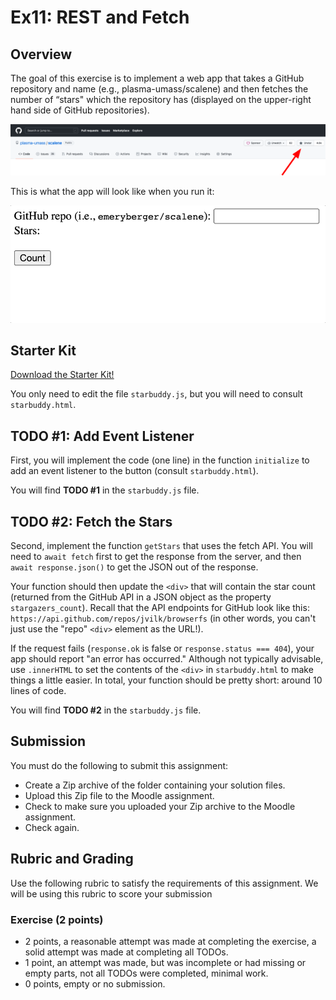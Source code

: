 # Ex11: REST and Fetch

## Overview

The goal of this exercise is to implement a web app that takes a GitHub repository and name (e.g., plasma-umass/scalene) and then fetches the number of “stars" which the repository has (displayed on the upper-right hand side of GitHub repositories).

![image](image1.png)

This is what the app will look like when you run it:


![animated image](image2.gif)


## Starter Kit

[Download the Starter Kit!](https://drive.google.com/drive/folders/1xF0Lku4hjZPksRFGczVAV3F9rfdr-AGA?usp=sharing)

You only need to edit the file `starbuddy.js`, but you will need to consult `starbuddy.html`.


## TODO #1: Add Event Listener

First, you will implement the code (one line) in the function `initialize` to add an event listener to the button (consult `starbuddy.html`).

You will find **TODO #1** in the `starbuddy.js` file.


## TODO #2: Fetch the Stars

Second, implement the function `getStars` that uses the fetch API. You will need to `await fetch` first to get the response from the server, and then `await response.json()` to get the JSON out of the response.

Your function should then update the `<div>` that will contain the star count (returned from the GitHub API in a JSON object as the property `stargazers_count`). Recall that the API endpoints for GitHub look like this: `https://api.github.com/repos/jvilk/browserfs` (in other words, you can't just use the "repo" `<div>`  element as the URL!).

If the request fails (`response.ok` is false or `response.status === 404`), your app should report "an error has occurred." Although not typically advisable, use `.innerHTML` to set the contents of the `<div>` in `starbuddy.html` to make things a little easier. In total, your function should be pretty short: around 10 lines of code.

You will find **TODO #2** in the `starbuddy.js` file.


## Submission

You must do the following to submit this assignment:

* Create a Zip archive of the folder containing your solution files.
* Upload this Zip file to the Moodle assignment.
* Check to make sure you uploaded your Zip archive to the Moodle assignment.
* Check again.


## Rubric and Grading

Use the following rubric to satisfy the requirements of this assignment. We will be using this rubric to score your submission


### Exercise (2 points)

* 2 points, a reasonable attempt was made at completing the exercise, a solid attempt was made at completing all TODOs.
* 1 point, an attempt was made, but was incomplete or had missing or empty parts, not all TODOs were completed, minimal work.
* 0 points, empty or no submission.